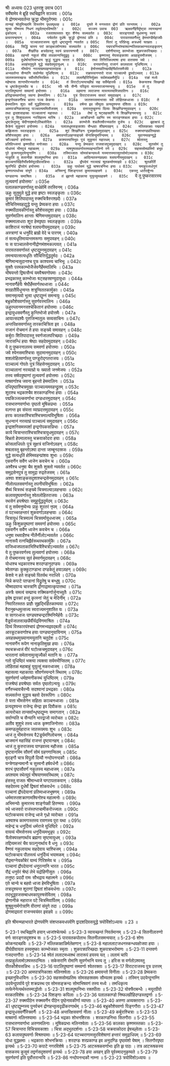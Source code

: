 श्रीः
अध्यायः 023
धृतराष्ट्र उवाच 	001  
सर्वेषामेव मे ब्रूहि रथचिह्वानि सञ्जय ।	001a  
ये द्रोणमभ्यवर्तन्त क्रुद्धा भीमपुरोगमाः ।	001c  
`तान्यहं श्रोतुमिच्छामि विस्तरेण पृथक्पृथक् ॥	001e  
दूयते मे मनस्तात द्रोणं प्रति परन्तपम् ।	002a  
श्रुत्वा भीष्मस्य निधनं तद्वदेतद्भविष्यति' ॥	002c  
सञ्जय उवाच 	003  
ऋक्षवर्णैर्हयैर्दृष्ट्वा व्यायच्छन्तं वृकोदरम् ।	003a  
रजताश्वस्ततः शूरः शैनेयः सन्न्यवर्तत ॥	003c  
सारङ्गाश्वो युधामन्युः स्वयं प्रत्वरयन्हयान् ।	004a  
पर्यवर्तत दुर्धर्षः क्रुद्धो द्रोणरथं प्रति ॥	004c  
पारावतसवर्णैस्तु हेमभाण्डैर्महाजवैः ।	005a  
पाञ्चालराजस्य सुतो धृष्टद्युम्नो न्यवर्तत ॥	005c  
पितरं तु परिप्रेप्सुः क्षत्रधर्मा यतव्रतः ।	006a  
सिद्धिं चास्य परां काङ्क्षञ्शोणाश्वः सन्न्यवर्तत ॥	006c  
पद्मपत्रनिभांश्चाश्वान्मल्लिकाक्षान्स्वलङ्कृतान् ।	007a  
शैखण़्डिः क्षत्रदेवस्तु स्वयं प्रत्वरयन्ययौ ॥	007c  
दर्शनीयास्तु काम्भोजाः शुकपत्रपरिच्छदाः ।	008a  
वहन्तो नकुलं शीघ्रं तावकानाभिदुद्रुवुः ॥	008c  
कृष्णास्तु मेघसङ्काशा अवहन्नुत्तमौजसम् ।	009a  
दुर्धर्षायाभिसन्धाय क्रुद्धं युद्धाय भारत ॥	009c  
तथा तित्तिरिकल्माषा हया वातसमा जवे ।	010a  
अवहंस्तुमुले युद्धे सहदेवमुदायुधम् ॥	010c  
दन्तवर्णास्तु राजानं कालवाला युधिष्ठिरम् ।	011a  
भीमवेगा नरव्याघ्रमवहन्वातरंहसः ॥	011c  
हेमोत्तमप्रतिच्छन्नैर्हयैर्वातसमैर्जवे ।	012a  
अभ्यवर्तन्त सैन्यानि सर्वाण्येव युधिष्ठिरम् ॥	012c  
राज्ञस्त्वनन्तरो राजा पाञ्चाल्यो द्रुपदोऽभवत् ।	013a  
जातरूपमयच्छत्रः सर्वैस्तैरभिरक्षितः ॥	013c  
ललामैर्हरिभिर्युक्तः सर्वशब्दक्षमैर्युधि ।	014a  
राज्ञं मध्ये महेष्वासः शान्तभीरभ्यवर्तत ॥	014c  
तं विराटोऽन्वयाच्छीघ्रं सह सर्वैर्महारथैः ।	015a  
केकयाश्च सिखण्डी च धृष्टकेतुस्तथैव च ।	015c  
स्वैः स्वैः सैन्यैः परिवृता मात्स्यराजानमन्वयुः ॥	015e  
तं तु पाटलिपुष्पाणां समवर्णा हयोत्तमाः ।	016a  
वहमाना व्यराजन्त मास्त्यस्यामित्रघातिनः ॥	016c  
हरिद्रासमवर्णास्तु जवना हेममालिनः ।	017a  
पुत्रं विराटराजस्य सत्वरं समुदावहन् ॥	017c  
इन्द्रगोपकवर्णैश्च भ्रातरः पञ्च केकयाः ।	018a  
जातरूपसमाभासाः सर्वे लोहितकध्वजाः ॥	018c  
ते हेममालिनः शूराः सर्वे युद्धविशारदाः ।	019a  
वर्षन्त इव जीमूताः प्रत्यदृश्यन्त दंशिताः ॥	019c  
आमपात्रनिकाशास्तु पाञ्चाल्यममितौजसम् ।	020a  
दत्तास्तुम्बुरुणा दिव्याः शिखण्डिनमुदावहन् ॥	020c  
तथा द्वादशसाहस्राः पाञ्चालानां महारथाः ।	021a  
तेषां तु षट्सहस्राणि ये शिखण्डिनमन्वयुः ॥	021c  
पुत्रं तु शिशुपालस्य नरसिंहस्य मारिष ।	022a  
आक्रीडन्तो वहन्ति स्म सारङ्गशबला हयाः ॥	022c  
धृष्टकेतुस्तु चेदीनामृषभोऽतिबलोदितः ।	023a  
काम्भोजैः शबलैरश्वैरभ्यवर्तत दुर्जयः ॥	023c  
बृहत्क्षत्रं तु कैकेयं सुकुमारं हयोत्तमाः ।	024a  
पलालधूमसङ्काशाः सैन्धवाः शीघ्रमावहन् ॥	024c  
मल्लिकाक्षाः पद्मवर्णा बाह्लिजाताः स्वलङ्कृताः ।	025a  
शूरं शिखण्डिनः पुत्रमृक्षदेवमुदावहन् ॥	025c  
रुक्मभाण्डप्रतिच्छन्नाः कौशेयसदृशा हयाः ।	026a  
क्षमावन्तोऽवहन्सङ्ख्ये सेनाबिन्दुमरिन्दमम् ॥	026c  
युवानमवहन्युद्धे क्रौञ्चवर्णा हयोत्तमाः ।	027a  
काश्यस्याभिभुवः पुत्रं सुकुमारं महारथम् ॥	027c  
श्वेतास्तु प्रतिविन्ध्यन्तं कृष्णग्रीवा मनोजवाः ।	028a  
यन्तुः प्रेष्यकरा राजन्राजपुत्रमुदावहन् ॥	028c  
सुतसोमं तु योधाग्र्यं भीमपुत्रं महाबलम् ।	029a  
माषपुष्पसवर्णास्तमवहन्वाजिनो रणे ॥	029c  
सहस्रसोमप्रतिमो बभूव पुरे कुरूणामुदयेन्दुनाम्नि ।	030a  
तस्मिञ्जातः सोमसंक्रन्दमध्ये यस्मात्तस्मात्सुतसोमोऽभवत्सः ॥	030c  
नाकुलिं तु शतानीकं शालपुष्पनिभा हयाः ।	031a  
आदित्यतरुणप्रख्याः श्लाघनीयमुदावहन् ॥	031c  
काञ्चनापिहितैर्योक्त्रैर्मयूरग्रीवसन्निभाः ।	032a  
द्रौपदेयं नरव्याघ्रं श्रुतकर्माणमाहवे ॥	032c  
श्रुतकीर्तिं श्रुतनिधिं द्रौपदेयं हयोत्तमाः ।	033a  
ऊहुः पार्थसमं युद्धे चाषपत्रनिभा हयाः ॥	033c  
यमाहुरध्यर्धगुणं कृष्णात्पार्थाच्च संयुगे ।	034a  
अभिमन्युं पिशङ्गास्तं कुमारमवहन्रणे ॥	034c  
एकस्तु धार्तराष्ट्रेभ्यः पाण्डवान्यः समाश्रितः ।	035a  
तं बृहन्तो महाकाया युयुत्सुमवहन्रणे ।	035c  
`ये तु पुष्करसारस्य तुल्यवर्णा हयोत्तमाः' ॥	035e  
पलालकाण्डवर्णास्तु वार्धक्षेमिं तरस्विनम् ।	036a  
ऊहुः सुतुमुले युद्धे हया हृष्टाः स्वलङ्कृताः ॥	036c  
कुमारं शितिपादास्तु रुक्मचित्रैरुरश्छदैः ।	037a  
सौचित्तिमवहद्युद्धे यन्तुः प्रेष्यकरा हयाः ॥	037c  
रुक्मपीठावकीर्णास्तु कौशेयसदृशा हयाः ।	038a  
सुवर्णमालिनः क्षान्ताः श्रेणिमन्तमुदावहन् ॥	038c  
रुक्ममालाधराः शूरा हेमपृष्ठाः स्वलङ्कृताः ।	039a  
काशिराजं नरश्रेष्ठं श्लाघनीयमुदावहन् ॥	039c  
अस्त्राणां च धनुर्वेदे ब्राह्मे वेदे च पारगम् ।	040a  
तं सत्यधृतिमायान्तमरूणाः समुपावहन् ॥	040c  
यः स पाञ्चालसेनानीद्रोणमंशमकल्पयत् ।	041a  
पारावतसवर्णास्तं धृष्टद्युम्नमुदावहन् ॥	041c  
तमन्वयात्सत्यधृतिः सौचित्तिर्युद्धदुर्मदः ।	042a  
श्रेणिमान्वसुदानश्च पुत्रः काश्यस्य चाभिभूः ॥	042c  
युक्तैः परमकाम्भोजैर्जवनैर्हेममालिभिः ।	043a  
भीषयन्तो द्विषत्सैन्यं यमवैश्रवणोपमाः ॥	043c  
प्रभद्रकास्तु काम्भोजाः षट्सहस्राण्युदायुधाः ।	044a  
नानावर्णैर्हयैः श्रेष्ठैर्हेमवर्णरथध्वजाः ॥	044c  
शरव्रातैर्विधुन्वन्तः शत्रून्विततकार्मुकाः ।	045a  
समानमृत्यवो भूत्वा धृष्टद्युम्नं समन्वयुः ॥	045c  
बभ्रुकौशेयवर्णास्तु सुवर्णवरमालिनः ।	046a  
ऊहुरम्लानमनसश्चेकितानं हयोत्तमाः ॥	046c  
इन्द्रायुधसवर्णैस्तु कुन्तिभोजो हयोत्तमैः ।	047a  
आयात्सदश्वैः पुरुजिन्मातुलः सव्यसाचिनः ॥	047c  
अन्तरिक्षसवर्णास्तु तारकाचित्रिता इव ।	048a  
राजानं रोचमानं ते हयाः सङ्ख्ये समावहन् ॥	048c  
कर्बुराः शितिपादास्तु स्वर्णजालपरिच्छदाः ।	049a  
जारासन्धिं हयाः श्रेष्ठाः सहदेवमुदावहन् ॥	049c  
ये तु पुष्करनालस्य समवर्णा हयोत्तमाः ।	050a  
जवे श्येनसमाश्चित्राः सुदामानमुदावहन् ॥	050c  
शशलोहितवर्णास्तु पाण्डुरोद्गतराजयः ।	051a  
पाञ्चाल्यं गोपतेः पुत्रं सिंहसेनमुदावहन् ॥	051c  
पाञ्चालानां नरव्याघ्रो यः ख्यातो जनमेजयः ।	052a  
तस्य सर्षपपुष्पाणां तुल्यवर्णा हयोत्तमाः ॥	052c  
माषवर्णाश्च जवना बृहन्तो हेममालिनः ।	053a  
दधिपृष्ठाश्चित्रमुखाः पाञ्चाल्यमवहन्द्रुतम् ॥	053c  
शूराश्च भद्रकाश्चैव शरकाण्डनिभा हयाः ।	054a  
पद्मकिञ्जल्कवर्णाभा दण्डधारमुदावहन् ॥	054c  
रासभारुणवर्णाभाः पृष्ठतो मूषिकप्रभाः ।	055a  
वल्गन्त इव संयत्ता व्याघ्रदत्तमुदावहन् ॥	055c  
हरयः कालकाश्चित्राश्चित्रमाल्यविभूषिताः ।	056a  
सुधन्वानं नरव्याघ्रं पाञ्चाल्यं समुदावहन् ॥	056c  
इन्द्राशनिसमस्पर्शा इन्द्रगोपकसन्निभाः ।	057a  
काये चित्रान्तराश्चित्राश्चित्रायुधमुदावहन् ॥	057c  
बिभ्रतो हेपमालास्तु चक्रवाकोदरा हयाः ।	058a  
कोसलाधिपतेः पुत्रं सुक्षत्रं वाजिनोऽवहन् ॥	058c  
शबलास्तु बृहन्तोऽश्वा दान्ता जाम्बूनदस्रजः ।	059a  
युद्धे सत्यधृतिं क्षेमिमवहन्प्रांशवः शुभाः ॥	059c  
एकवर्णेन सर्वेण ध्वजेन कवचेन च ।	060a  
अश्वैश्च धनुषा चैव शुक्लैः शुक्लो न्यवर्तत ॥	060c  
समुद्रसेनपुत्रं तु सामुद्रा रुद्रतेजसम् ।	061a  
अश्वाः शशाङ्कसदृशाश्चन्द्रसेनमुदावहन् ॥	061c  
नीलोत्पलसवर्णास्तु तपनीयविभूषिताः ।	062a  
शैब्यं चित्ररथं सङ्ख्ये चित्रमाल्याऽवहन्हयाः ॥	062c  
कलायपुष्पवर्णास्तु श्वेतलोहितराजयः ।	063a  
रथसेनं हयश्रेष्ठाः समूहुर्युद्धदुर्मदम् ॥	063c  
यं तु सर्वमनुष्येभ्यः प्राहुः शूरतरं नृपम् ।	064a  
तं पटच्चरहन्तारं शुकवर्णाऽवहन्हयाः ॥	064c  
चित्रायुधं चित्रमाल्यं चित्रवर्मायुधध्वजम् ।	065a  
ऊहुः किंशुकपुष्पाणां समवर्णा हयोत्तमाः ॥	065c  
एकवर्णेन सर्वेण ध्वजेन कवचेन च ।	066a  
धनुषा रथवाहैश्च नीलैर्नीलोऽभ्यवर्तत ॥	066c  
नानारूपै रत्नचिह्नैर्वरूथरथकार्मुकैः ।	067a  
वाजिध्वजपताकाभिश्चित्रैश्चित्रोऽभ्यवर्तत ॥	067c  
ये तु पुष्करवर्णस्य तुल्यवर्णा हयोत्तमाः ।	068a  
ते रोचमानस्य सुतं हेमवर्णमुदावहन् ॥	068c  
योधाश्च भद्रकाराश्च शरदण्डानुदण्डयः ।	069a  
श्वेताण्डाः कुक्कुटाण्डाभा दण्डकेतुं हयाऽवहन् ॥	069c  
केशवे न हते सङ्ख्ये पितर्यथ नराधिपे ।	070a  
भिन्ने कपाटे पाण़्डानां विद्रुतेषु च बन्धुषु ॥	070c  
भीष्मादवाप्य चास्त्राणि द्रोणाद्रामात्कृपात्तथा ।	071a  
अस्त्रैः समत्वं सम्प्राप्य रुक्मिकर्णार्जुनाच्युतैः ॥	071c  
इयेष द्वारकां हन्तुं कृत्स्नां जेतुं च मेदिनीम् ।	072a  
निवारितस्ततः प्राज्ञैः सुहृद्भिर्हितकाम्यया ॥	072c  
वैरानुबन्धमुत्सज्य स्वराज्यमनुशास्ति यः ।	073a  
स सागरध्वजः पाण्ड्यश्चन्द्ररश्मिनिभैर्हयैः ॥	073c  
वैडूर्यजालसञ्छन्नैर्वीर्यद्रविणमाश्रितः ।	074a  
दिव्यं विस्फारयंश्चापं द्रोणमभ्यद्रवद्बली ॥	074c  
आरकूटकवर्णाश्च हयाः पाण्ड्यानुयायिनाम् ।	075a  
अवहन्रथमुख्यानामयुतानि चतुर्दश ॥	075c  
नानावर्णेन रूपेण नानाकृतिमुखा हयाः ।	076a  
रथचक्रध्वजं वीरं घटोत्कचमुदावहन् ॥	076c  
भारतानां समेतानामुत्सृज्यैको मतानि यः ।	077a  
गतो युधिष्ठिरं भक्त्या त्यक्त्वा सर्वमभीप्सितम् ॥	077c  
लोहिताक्षं महाबाहुं युयुत्सुं मकरध्वजम् ।	078a  
महासत्वा महाकायाः सौवर्णस्यन्दने स्थितम् ॥	078c  
सुवर्णवर्णा धर्मज्ञमनीकस्थं युधिष्ठिरम् ।	079a  
राजश्रेष्ठं हयश्रेष्ठाः सर्वतः पृष्ठतोऽन्वयुः ॥	079c  
वर्णैरुच्चावचैरन्यैः सदश्वानां प्रभद्रकाः ।	080a  
सन्न्यवर्तन्त युद्धाय बहवो देवरूपिणः ॥	080c  
ते यत्ता भीमसेनेन सहिताः काञ्चनध्वजाः ।	081a  
प्रत्यदृश्यन्त राजेन्द्र सेन्द्रा इव दिवौकसः ॥	081c  
अत्यरोचत तान्सर्वान्धृष्ठद्युम्नः समागतान् ।	082a  
सर्वाण्यति च सैन्यानि भारद्वाजो व्यरोचत ॥	082c  
अतीव शुशुभे तस्य ध्वजः कृष्णाजिनोत्तरः ।	083a  
कमण्डलुर्महाराज जातरूपमयः शुभः ॥	083c  
ध्वजं तु भीमसेनस्य वै2डूर्यमणिलोचनम् ।	084a  
भ्राजमानं महासिंहं राजन्तं दृष्टवानहम् ॥	084c  
ध्वजं तु कुरुराजस्य पाण्डवस्य महौजसः ।	085a  
दृष्टवानस्मि सौवर्णं सोमं ग्रहगणान्वितम् ॥	085c  
मृदङ्गौ चात्र विपुलौ दिव्यौ नन्दोपनन्दकौ ।	086a  
यन्त्रेणाहन्यमानौ च सुस्वनौ हर्षवर्धनौ ॥	086c  
शरभं पृष्ठसौवर्णं नकुलस्य महाध्वजम् ।	087a  
अपश्याम रथेत्युग्रं भीषयाणमवस्थितम् ॥	087c  
हंसस्तु राजतः श्रीमान्ध्वजे घण्टापताकवान् ।	088a  
सहदेवस्य दुर्धर्षो द्विषतां शोकवर्धनः ॥	088c  
पञ्चानां द्रौपदेयानां प्रतिमाध्वजभूषणम् ।	089a  
धर्ममारुतशक्राणामश्विनोश्च महात्मनोः ॥	089c  
अभिमन्योः कुमारस्य शार्ङ्गपक्षी हिरण्मयः ।	090a  
रथे ध्वजवरो राजंस्तप्तचामीकरोज्ज्वलः ॥	090c  
घटोत्कचस्य राजेन्द्र ध्वजे गृध्रो व्यरोचत ।	091a  
अश्वाश्च कामगास्तस्य रावणस्य पुरा यथा ॥	091c  
माहेन्द्रं च धनुर्दिव्यं धर्मराजे युधिष्ठिरे ।	092a  
वायव्यं भीमसेनस्य धनुर्दिव्यमभून्नृप ॥	092c  
त्रैलोक्यरक्षणार्थाय ब्रह्मणा सृष्टमायुधम् ।	093a  
तद्दिव्यमजरं चैव फाल्गुनार्थाय वै धनुः ॥	093c  
वैष्णवं नकुलायाथ सहदेवाय चाश्चिजम् ।	094a  
घटोत्कचाय पौलस्त्यं धनुर्दिव्यं भयामकम् ॥	094c  
रौद्रमाग्नेयकौबेरं याम्यं गिरिशमेव च ।	095a  
पञ्चानां द्रौपदेयानां धनूरत्नानि भारत ॥	095c  
रौद्रं धनुर्वरं श्रेष्ठं लेभे यद्रोहिणीसुतः ।	096a  
तत्तुष्टः प्रददौ रामः सौभद्राय महात्मने ॥	096c  
एते चान्ये च बहवो ध्वजा हेमविभूषिताः ।	097a  
तत्रादृश्यन्त शूराणां द्विषतां शोकवर्धनाः ॥	097c  
तदभूद्ध्वजसम्बाधमकापुरुषसेवितम् ।	098a  
द्रोणानीकं महाराज पटे चित्रमिवार्पितम् ॥	098c  
शुश्रुवुनार्मगोत्राणि वीराणां संयुगे तदा ।	099a  
द्रोणमाद्रवतां राजन्स्वयंवर इवाहवे ॥ ॥	099c  

इति श्रीमन्महाभारते द्रोणपर्वणि संशप्तकवधपर्वणि द्वादशदिवसयुद्धे त्रयोविंशोऽध्यायः ॥ 23 ॥

5-23-1 रथचिह्नानि हयान् ध्वजांश्चेत्यर्थः ॥ 5-23-3 व्यायच्छन्तं निवर्तमानम् ॥ 5-23-4 सितनीलारुणो वर्णः सारङ्गसदृशश्च सः ॥ 5-23-5 पारावतकपोताभः सितनीलसमन्वयात् ॥ 5-23-6 शोणः कोकनदच्छविः ॥ 5-23-7 मल्लिकाक्षान्निर्मलेक्षणान् ॥ 5-23-8 महाललाटजधनस्कन्धवक्षोजवा हयाः । दीर्घग्रीवायता हस्वमुष्काः काम्भोजकाः स्मृताः । शुकपत्रपरिच्छदाः शुकपत्राभरोमाणः ॥ 5-23-11 दन्तवर्णः गजदन्तगौराः ॥ 5-23-14 श्वेतं ललाटमध्यश्थं तारारूपं हयस्य यत् । ललामं चापि तत्प्राहुर्ललामोऽश्वस्तदन्वितः । सकेसराणि रोमाणि सुवर्णभानि यस्य तु । हरिःस स वर्णतोऽश्वस्तु पीतकौशेयसन्निभः ॥ 5-23-16 पाटलिपुष्पाणां समवर्णाः श्वेतरक्ताः ॥ 5-23-17 विराटराजस्य पुत्र उत्तरम् ॥ 5-23-20 आमपात्रनिकाशाः मलिनश्वेताः ॥ 5-23-26 क्षमावन्तो विनीताः ॥ 5-23-28 प्रेष्यकराः इच्छानुविधायिनः ॥ 5-23-30 सहस्रसोमप्रतिमः सोमसहस्रसमः सौम्यतम इत्यर्थः । तस्मिन् उदयेन्दुनाम्नि उदयेन्दुपर्याये पुरे शक्रप्रस्थ एव सोमसङ्क्रन्दः सोमाभिषवणं तस्य मध्ये । तमधिकृत्य तत्फेनेनेत्यर्थस्तस्माद्धोतोः ॥ 5-23-31 शालपुष्पनिभाः रक्तपीताः ॥ 5-23-32 योक्त्रैराबन्धैः । मयूरग्रीवो मरकतविशेषः ॥ 5-23-34 पिशङ्गाः कपिलाः ॥ 5-23-36 पलालकाण्डो निष्फलव्रीहिदण्डस्तद्वर्णाः ॥ 5-23-37 रुक्मपीठेन रुक्मवर्णेन पीठेन पृष्ठेनावकीर्णा व्याप्ताः ॥ 5-23-40 अरुणा अव्यक्तरागाः ॥ 5-23-41 धृष्टद्युम्नस्य पुनर्वचनं द्रोणहन्तृत्वदृढीकरणार्थम् ॥ 5-23-46 बभ्रुकौशेयवर्णाः पिङ्गगौराः ॥ 5-23-47 इन्द्रायुधसवर्णैंस्त्रिवर्णैः ॥ 5-23-48 अन्तरिक्षसवर्णा नीलाः ॥ 5-23-49 कर्बुराश्चित्राः ॥ 5-23-53 माषवर्णाः मलिनश्यामाः ॥ 5-23-54 भद्रकाः शोभनशिरसः । शरकाण्डनिभाः सितगौराः ॥ 5-23-55 रासभारुणवर्णाभा अरुणमलिनाः । मूषिकप्रभाः मलिनश्वेताः ॥ 5-23-56 कालकाः कृष्णमस्तकाः ॥ 5-23-57 चित्रान्तरा विचित्रावकाशाः । चित्रा अद्भुतदर्शनाः ॥ 5-23-58 चक्रवाकोदरा ईषच्छ्वेताः ॥ 5-23-63 कलायपुष्पवर्णाः मिश्रश्यामाः ॥ 5-23-64 पटच्चराणामसुरविशेषाणां हन्तारं समुद्राधिपम् ॥ 5-23-69 योधा युद्धक्षमाः । भद्रकाराः शोभनक्रियाः । शरदण्डः शरप्रकाण्ड इव अनुदण्डिः पृष्ठवंशो येषाम् । सितगौरपृष्ठा इत्यर्थः ॥ 5-23-70 कपाटे नगरविशेषे ॥ 5-23-75 आटरूषकवर्णाभाः इति झ पाठः । तत्र आटरूषकस्य वासकस्य कुसुमं तद्वर्णसदृशवर्णा इत्यर्थः ॥ 5-23-78 हया अवहन् इति पूर्वस्मादनुकृष्यते ॥ 5-23-79 सुवर्णवर्णा इति पूर्वोत्तरान्वयि ॥ 5-23-86 नन्दोपनन्दकौ नाम्ना ॥ 5-23-23 त्रयोविंशोऽध्यायः ॥
